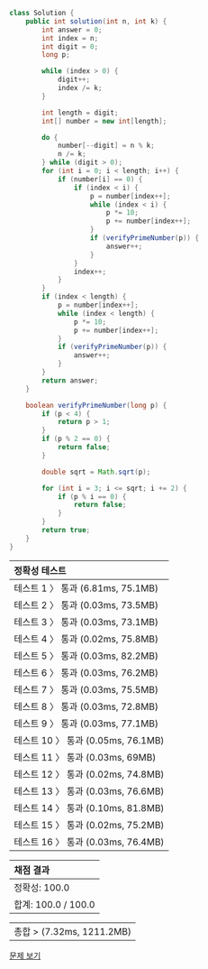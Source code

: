 ```java
class Solution {
    public int solution(int n, int k) {
        int answer = 0;
        int index = n;
        int digit = 0;
        long p;

        while (index > 0) {
            digit++;
            index /= k;
        }

        int length = digit;
        int[] number = new int[length];

        do {
            number[--digit] = n % k;
            n /= k;
        } while (digit > 0);
        for (int i = 0; i < length; i++) {
            if (number[i] == 0) {
                if (index < i) {
                    p = number[index++];
                    while (index < i) {
                        p *= 10;
                        p += number[index++];
                    }
                    if (verifyPrimeNumber(p)) {
                        answer++;
                    }
                }
                index++;
            }
        }
        if (index < length) {
            p = number[index++];
            while (index < length) {
                p *= 10;
                p += number[index++];
            }
            if (verifyPrimeNumber(p)) {
                answer++;
            }
        }
        return answer;
    }

    boolean verifyPrimeNumber(long p) {
        if (p < 4) {
            return p > 1;
        }
        if (p % 2 == 0) {
            return false;
        }

        double sqrt = Math.sqrt(p);

        for (int i = 3; i <= sqrt; i += 2) {
            if (p % i == 0) {
                return false;
            }
        }
        return true;
    }
}
```
 | 정확성 테스트 | 
 |  :-  | 
 | 테스트 1 〉	통과 (6.81ms, 75.1MB) | 
 | 테스트 2 〉	통과 (0.03ms, 73.5MB) | 
 | 테스트 3 〉	통과 (0.03ms, 73.1MB) | 
 | 테스트 4 〉	통과 (0.02ms, 75.8MB) | 
 | 테스트 5 〉	통과 (0.03ms, 82.2MB) | 
 | 테스트 6 〉	통과 (0.03ms, 76.2MB) | 
 | 테스트 7 〉	통과 (0.03ms, 75.5MB) | 
 | 테스트 8 〉	통과 (0.03ms, 72.8MB) | 
 | 테스트 9 〉	통과 (0.03ms, 77.1MB) | 
 | 테스트 10 〉	통과 (0.05ms, 76.1MB) | 
 | 테스트 11 〉	통과 (0.03ms, 69MB) | 
 | 테스트 12 〉	통과 (0.02ms, 74.8MB) | 
 | 테스트 13 〉	통과 (0.03ms, 76.6MB) | 
 | 테스트 14 〉	통과 (0.10ms, 81.8MB) | 
 | 테스트 15 〉	통과 (0.02ms, 75.2MB) | 
 | 테스트 16 〉	통과 (0.03ms, 76.4MB) | 

 | 채점 결과 | 
 | :- | 
 | 정확성: 100.0 | 
 | 합계: 100.0 / 100.0 | 

 || 
 | :- | 
 | 총합 > (7.32ms, 1211.2MB) | 

[문제 보기](https://programmers.co.kr/learn/courses/30/lessons/92335?language=java)